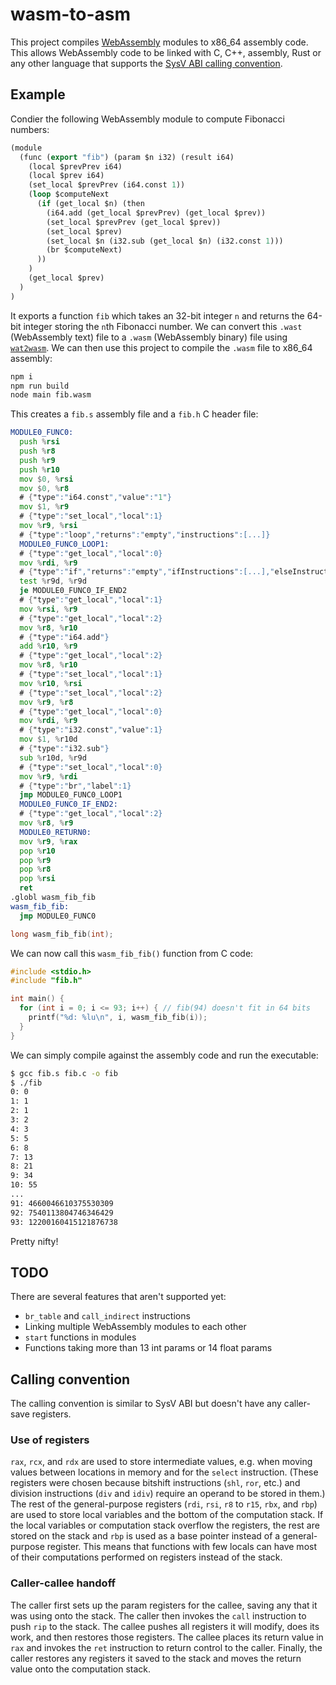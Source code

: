 # wasm-to-asm

This project compiles [WebAssembly](https://webassembly.org) modules to x86_64 assembly code.
This allows WebAssembly code to be linked with C, C++, assembly, Rust or any other language that supports the [SysV ABI calling convention](https://wiki.osdev.org/System_V_ABI#x86-64).

## Example

Condier the following WebAssembly module to compute Fibonacci numbers:
```lisp
(module
  (func (export "fib") (param $n i32) (result i64)
    (local $prevPrev i64)
    (local $prev i64)
    (set_local $prevPrev (i64.const 1))
    (loop $computeNext
      (if (get_local $n) (then
        (i64.add (get_local $prevPrev) (get_local $prev))
        (set_local $prevPrev (get_local $prev))
        (set_local $prev)
        (set_local $n (i32.sub (get_local $n) (i32.const 1)))
        (br $computeNext)
      ))
    )
    (get_local $prev)
  )
)
```
It exports a function `fib` which takes an 32-bit integer `n` and returns the 64-bit integer storing the `n`th Fibonacci number.
We can convert this `.wast` (WebAssembly text) file to a `.wasm` (WebAssembly binary) file using [`wat2wasm`](https://github.com/WebAssembly/wabt).
We can then use this project to compile the `.wasm` file to x86_64 assembly:
```bash
npm i
npm run build
node main fib.wasm
```
This creates a `fib.s` assembly file and a `fib.h` C header file:
```asm
MODULE0_FUNC0:
  push %rsi
  push %r8
  push %r9
  push %r10
  mov $0, %rsi
  mov $0, %r8
  # {"type":"i64.const","value":"1"}
  mov $1, %r9
  # {"type":"set_local","local":1}
  mov %r9, %rsi
  # {"type":"loop","returns":"empty","instructions":[...]}
  MODULE0_FUNC0_LOOP1:
  # {"type":"get_local","local":0}
  mov %rdi, %r9
  # {"type":"if","returns":"empty","ifInstructions":[...],"elseInstructions":[]}
  test %r9d, %r9d
  je MODULE0_FUNC0_IF_END2
  # {"type":"get_local","local":1}
  mov %rsi, %r9
  # {"type":"get_local","local":2}
  mov %r8, %r10
  # {"type":"i64.add"}
  add %r10, %r9
  # {"type":"get_local","local":2}
  mov %r8, %r10
  # {"type":"set_local","local":1}
  mov %r10, %rsi
  # {"type":"set_local","local":2}
  mov %r9, %r8
  # {"type":"get_local","local":0}
  mov %rdi, %r9
  # {"type":"i32.const","value":1}
  mov $1, %r10d
  # {"type":"i32.sub"}
  sub %r10d, %r9d
  # {"type":"set_local","local":0}
  mov %r9, %rdi
  # {"type":"br","label":1}
  jmp MODULE0_FUNC0_LOOP1
  MODULE0_FUNC0_IF_END2:
  # {"type":"get_local","local":2}
  mov %r8, %r9
  MODULE0_RETURN0:
  mov %r9, %rax
  pop %r10
  pop %r9
  pop %r8
  pop %rsi
  ret
.globl wasm_fib_fib
wasm_fib_fib:
  jmp MODULE0_FUNC0
```
```c
long wasm_fib_fib(int);
```
We can now call this `wasm_fib_fib()` function from C code:
```c
#include <stdio.h>
#include "fib.h"

int main() {
  for (int i = 0; i <= 93; i++) { // fib(94) doesn't fit in 64 bits
    printf("%d: %lu\n", i, wasm_fib_fib(i));
  }
}
```
We can simply compile against the assembly code and run the executable:
```bash
$ gcc fib.s fib.c -o fib
$ ./fib
0: 0
1: 1
2: 1
3: 2
4: 3
5: 5
6: 8
7: 13
8: 21
9: 34
10: 55
...
91: 4660046610375530309
92: 7540113804746346429
93: 12200160415121876738
```
Pretty nifty!

## TODO

There are several features that aren't supported yet:
- `br_table` and `call_indirect` instructions
- Linking multiple WebAssembly modules to each other
- `start` functions in modules
- Functions taking more than 13 int params or 14 float params

## Calling convention

The calling convention is similar to SysV ABI but doesn't have any caller-save registers.

### Use of registers

`rax`, `rcx`, and `rdx` are used to store intermediate values, e.g. when moving values between locations in memory and for the `select` instruction.
(These registers were chosen because bitshift instructions (`shl`, `ror`, etc.) and division instructions (`div` and `idiv`) require an operand to be stored in them.)
The rest of the general-purpose registers (`rdi`, `rsi`, `r8` to `r15`, `rbx`, and `rbp`) are used to store local variables and the bottom of the computation stack.
If the local variables or computation stack overflow the registers, the rest are stored on the stack and `rbp` is used as a base pointer instead of a general-purpose register.
This means that functions with few locals can have most of their computations performed on registers instead of the stack.

### Caller-callee handoff

The caller first sets up the param registers for the callee, saving any that it was using onto the stack.
The caller then invokes the `call` instruction to push `rip` to the stack.
The callee pushes all registers it will modify, does its work, and then restores those registers.
The callee places its return value in `rax` and invokes the `ret` instruction to return control to the caller.
Finally, the caller restores any registers it saved to the stack and moves the return value onto the computation stack.